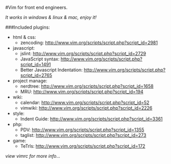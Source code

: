 #Vim for front end engineers.

*It works in windows & linux & mac, enjoy it!*

###Included plugins:
* html & css:
	- zencoding: http://www.vim.org/scripts/script.php?script_id=2981
* javascript: 
	- jslint: http://www.vim.org/scripts/script.php?script_id=2729
	- JavaScript syntax: http://www.vim.org/scripts/script.php?script_id=1491
	- Better Javascript Indentation: http://www.vim.org/scripts/script.php?script_id=2765
* project manage:
	- nerdtree: http://www.vim.org/scripts/script.php?script_id=1658
	- MRU: http://www.vim.org/scripts/script.php?script_id=194 
* wiki:
	- calendar: http://www.vim.org/scripts/script.php?script_id=52
	- vimwiki: http://www.vim.org/scripts/script.php?script_id=2226
* style: 
	- Indent Guide: http://www.vim.org/scripts/script.php?script_id=3361
* php:
	- PDV: http://www.vim.org/scripts/script.php?script_id=1355
	- taglist: http://www.vim.org/scripts/script.php?script_id=273
* game: 
	- TeTrls: http://www.vim.org/scripts/script.php?script_id=172
 
*view vimrc for more info...*
